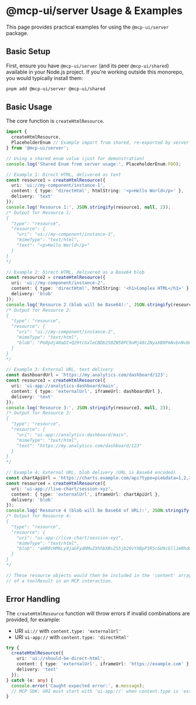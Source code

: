 # @mcp-ui/server Usage & Examples

This page provides practical examples for using the `@mcp-ui/server` package.

## Basic Setup

First, ensure you have `@mcp-ui/server` (and its peer `@mcp-ui/shared`) available in your Node.js project. If you're working outside this monorepo, you would typically install them:

```bash
pnpm add @mcp-ui/server @mcp-ui/shared
```

## Basic Usage

The core function is `createHtmlResource`.

```typescript
import {
  createHtmlResource,
  PlaceholderEnum // Example import from shared, re-exported by server or directly via @mcp-ui/shared
} from '@mcp-ui/server';

// Using a shared enum value (just for demonstration)
console.log('Shared Enum from server usage:', PlaceholderEnum.FOO);

// Example 1: Direct HTML, delivered as text
const resource1 = createHtmlResource({
  uri: 'ui://my-component/instance-1',
  content: { type: 'directHtml', htmlString: '<p>Hello World</p>' },
  delivery: 'text'
});
console.log('Resource 1:', JSON.stringify(resource1, null, 2));
/* Output for Resource 1:
{
  "type": "resource",
  "resource": {
    "uri": "ui://my-component/instance-1",
    "mimeType": "text/html",
    "text": "<p>Hello World</p>"
  }
}
*/

// Example 2: Direct HTML, delivered as a Base64 blob
const resource2 = createHtmlResource({
  uri: 'ui://my-component/instance-2',
  content: { type: 'directHtml', htmlString: '<h1>Complex HTML</h1>' },
  delivery: 'blob'
});
console.log('Resource 2 (blob will be Base64):', JSON.stringify(resource2, null, 2));
/* Output for Resource 2:
{
  "type": "resource",
  "resource": {
    "uri": "ui://my-component/instance-2",
    "mimeType": "text/html",
    "blob": "PGRpdj48aDI+Q29tcGxleCBDb250ZW50PC9oMj48c2NyaXB0PmNvbnNvbGUubG9nKFwiTG9hZGVkIVwiKTwvc2NyaXB0PjwvZGl2Pg=="
  }
}
*/

// Example 3: External URL, text delivery
const dashboardUrl = 'https://my.analytics.com/dashboard/123';
const resource3 = createHtmlResource({
  uri: 'ui-app://analytics-dashboard/main',
  content: { type: 'externalUrl', iframeUrl: dashboardUrl },
  delivery: 'text'
});
console.log('Resource 3:', JSON.stringify(resource3, null, 2));
/* Output for Resource 3:
{
  "type": "resource",
  "resource": {
    "uri": "ui-app://analytics-dashboard/main",
    "mimeType": "text/html",
    "text": "https://my.analytics.com/dashboard/123"
  }
}
*/

// Example 4: External URL, blob delivery (URL is Base64 encoded)
const chartApiUrl = 'https://charts.example.com/api?type=pie&data=1,2,3';
const resource4 = createHtmlResource({
  uri: 'ui-app://live-chart/session-xyz',
  content: { type: 'externalUrl', iframeUrl: chartApiUrl },
  delivery: 'blob'
});
console.log('Resource 4 (blob will be Base64 of URL):', JSON.stringify(resource4, null, 2));
/* Output for Resource 4:
{
  "type": "resource",
  "resource": {
    "uri": "ui-app://live-chart/session-xyz",
    "mimeType": "text/html",
    "blob": "aHR0cHM6Ly9jaGFydHMuZXhhbXBsZS5jb20vYXBpP3R5cGU9cGllJmRhdGE9MSwyLDM="
  }
}
*/

// These resource objects would then be included in the 'content' array
// of a toolResult in an MCP interaction.
```

## Error Handling

The `createHtmlResource` function will throw errors if invalid combinations are provided, for example:
- URI `ui://` with `content.type: 'externalUrl'`
- URI `ui-app://` with `content.type: 'directHtml'`

```typescript
try {
  createHtmlResource({
    uri: 'ui://should-be-direct-html',
    content: { type: 'externalUrl', iframeUrl: 'https://example.com' },
    delivery: 'text'
  });
} catch (e: any) {
  console.error('Caught expected error:', e.message);
  // MCP SDK: URI must start with 'ui-app://' when content.type is 'externalUrl'. (Or similar, error message might vary slightly)
}
``` 